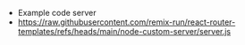 - Example code server
- https://raw.githubusercontent.com/remix-run/react-router-templates/refs/heads/main/node-custom-server/server.js
